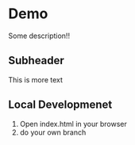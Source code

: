 # Demo

Some description!!

## Subheader

This is more text

## Local Developmenet

1. Open index.html in your browser
2. do your own branch
